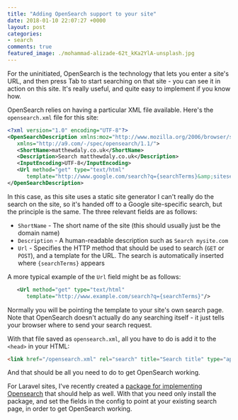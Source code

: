 ```yaml
---
title: "Adding OpenSearch support to your site"
date: 2018-01-10 22:07:27 +0000
layout: post
categories:
- search
comments: true
featured_image: ./mohammad-alizade-62t_kKa2YlA-unsplash.jpg
---
```


For the uninitiated, OpenSearch is the technology that lets you enter a site's URL, and then press Tab to start searching on that site - you can see it in action on this site. It's really useful, and quite easy to implement if you know how.

OpenSearch relies on having a particular XML file available. Here's the `opensearch.xml` file for this site:

```xml
<?xml version="1.0" encoding="UTF-8"?>
<OpenSearchDescription xmlns:moz="http://www.mozilla.org/2006/browser/search/"
   xmlns="http://a9.com/-/spec/opensearch/1.1/">
   <ShortName>matthewdaly.co.uk</ShortName>
   <Description>Search matthewdaly.co.uk</Description>
   <InputEncoding>UTF-8</InputEncoding>
   <Url method="get" type="text/html"
      template="http://www.google.com/search?q={searchTerms}&amp;sitesearch=matthewdaly.co.uk"/>
</OpenSearchDescription>
```

In this case, as this site uses a static site generator I can't really do the search on the site, so it's handed off to a Google site-specific search, but the principle is the same. The three relevant fields are as follows:

* `ShortName` - The short name of the site (this should usually just be the domain name)
* `Description` - A human-readable description such as `Search mysite.com`
* `Url` - Specifies the HTTP method that should be used to search (`GET` or `POST`), and a template for the URL. The search is automatically inserted where `{searchTerms}` appears

A more typical example of the `Url` field might be as follows:

```xml
   <Url method="get" type="text/html"
      template="http://www.example.com/search?q={searchTerms}"/>
```

Normally you will be pointing the template to your site's own search page. Note that OpenSearch doesn't actually do any searching itself - it just tells your browser where to send your search request.

With that file saved as `opensearch.xml`, all you have to do is add it to the `<head>` in your HTML:

```html
<link href="/opensearch.xml" rel="search" title="Search title" type="application/opensearchdescription+xml">
```

And that should be all you need to do to get OpenSearch working.

For Laravel sites, I've recently created a [package for implementing Opensearch](https://github.com/matthewbdaly/laravel-opensearch) that should help as well. With that you need only install the package, and set the fields in the config to point at your existing search page, in order to get OpenSearch working.
